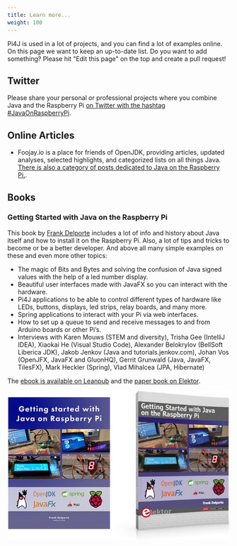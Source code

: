 ```yaml
---
title: Learn more...
weight: 100
---
```


Pi4J is used in a lot of projects, and you can find a lot of examples online. On this page we want to keep an 
up-to-date list. Do you want to add something? Please hit "Edit this page" on the top and 
create a pull request! 

## Twitter

Please share your personal or professional projects where you combine Java and the Raspberry Pi 
[on Twitter with the hashtag #JavaOnRaspberryPi](https://twitter.com/search?q=javaonraspberrypi&src=typed_query&f=live).

## Online Articles

* Foojay.io is a place for friends of OpenJDK, providing articles, updated analyses, selected highlights, and 
  categorized lists on all things Java. 
  [There is also a category of posts dedicated to Java on the Raspberry Pi.](https://foojay.io/today/category/java/embedded/raspberry-pi/).

## Books

### Getting Started with Java on the Raspberry Pi

This book by [Frank Delporte](https://twitter.com/frankdelporte) includes a lot of info and history about Java itself
and how to install it on the Raspberry Pi. Also, a lot of tips and tricks to become or be a better developer. 
And above all many simple examples on these and even more other topics: 
* The magic of Bits and Bytes and solving the confusion of Java signed values with the help of a led number display.
* Beautiful user interfaces made with JavaFX so you can interact with the hardware.
* Pi4J applications to be able to control different types of hardware like LEDs, buttons, displays, led strips, relay boards, and many more.
* Spring applications to interact with your Pi via web interfaces.
* How to set up a queue to send and receive messages to and from Arduino boards or other Pi’s.
* Interviews with Karen Mouws (STEM and diversity), Trisha Gee (IntelliJ IDEA), Xiaokai He (Visual Studio Code), 
  Alexander Belokrylov (BellSoft Liberica JDK), Jakob Jenkov (Java and tutorials.jenkov.com), Johan Vos (OpenJFX, JavaFX and GluonHQ),
  Gerrit Grunwald (Java, JavaFX, TilesFX), Mark Heckler (Spring), Vlad Mihalcea (JPA, Hibernate)

The [ebook is available on Leanpub](https://leanpub.com/gettingstartedwithjavaontheraspberrypi) and 
the [paper book on Elektor](https://leanpub.com/gettingstartedwithjavaontheraspberrypi).

![Cover of the ebook and paper book](/assets/getting-started/learnmore/book-javaonraspberrypi.jpg)



